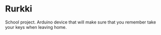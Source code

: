 # Rurkki
School project. Arduino device that will make sure that you remember take your keys when leaving home.
